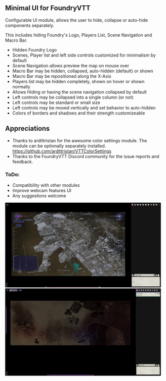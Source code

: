 ## Minimal UI for FoundryVTT

Configurable UI module, allows the user to hide, collapse or auto-hide components separately.

This includes hiding Foundry's Logo, Players List, Scene Navigation and Macro Bar.

* Hidden Foundry Logo
* Scenes, Player list and left side controls customized for minimalism by default
* Scene Navigation allows preview the map on mouse over
* Macro Bar may be hidden, collapsed, auto-hidden (default) or shown
* Macro Bar may be repositioned along the X-Axis
* Players list may be hidden completely, shown on hover or shown normally
* Allows Hiding or having the scene navigation collapsed by default
* Left controls may be collapsed into a single column (or not)
* Left controls may be standard or small size
* Left controls may be moved vertically and set behavior to auto-hidden
* Colors of borders and shadows and their strength customizeable

## Appreciations
* Thanks to ardittristan for the awesome color settings module. The module can be optionally separately installed.
https://github.com/ardittristan/VTTColorSettings
* Thanks to the FoundryVTT Discord community for the issue reports and feedback.

### ToDo:
* Compatibility with other modules
* Improve webcam features UI
* Any suggestions welcome

![Example GIF](./examplegif-long2.gif)
![Example Image](./example12.jpg)